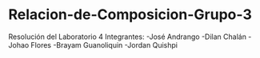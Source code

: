 # Relacion-de-Composicion-Grupo-3
Resolución del Laboratorio 4
Integrantes:
-José Andrango
-Dilan Chalán
-Johao Flores
-Brayam Guanoliquin
-Jordan Quishpi
